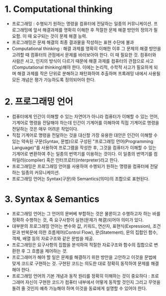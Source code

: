 # 1. Computational thinking

- 프로그래밍 : 수행되기 원하는 명령을 컴퓨터에 전달하는 일종의 커뮤니케이션. 프로그래밍에 앞서 해결과제를 명확히 이해한 후 적절한 문제 해결 방안의 정의가 필요함. 이 때 요구되는 것이 문제 해결 능력.
- 프로그래밍은 문제 해결의 최종 결과물을 작성하는 표현 수단에 불과
- Computational thinking : 해결 과제를 명확히 이해한 이후 그 문제의 해결 방안을 고려할 때 컴퓨터의 관점에서 문제를 바라보아야 한다. 이 때 필요한 것. 컴퓨터와 사람은 사고, 인지의 방식이 다르기 때문에 해결 과제를 컴퓨터의 관점으로 사고(Computational thinking)해야 한다. 이에는 논리적, 수학적 사고가 필요하게 되며 해결 과제를 작은 단위로 분해하고 패턴화하여 추출하며 프록래밍 내에서 사용될 모든 개념은 평가 가능하도록 정의되어야 한다.

# 2. 프로그래밍 언어

- 컴퓨터에게 인간이 이해할 수 있는 자연어가 아니라 컴퓨터가 이해할 수 있는 언어, 기계어로 명령을 전달해야 하는데 인간이 기계어를 이해하여 직접 기계어로 명령을 전달하는 것은 매우 어려운 작업이다.
- 직접 기계어로 명령을 전달하는 것을 대신할 가장 유용한 대안은 인간이 이해할 수 있는 약속된 구문(Syntax, 문법)으로 구성된 "프로그래밍 언어(Programming Language)"를 사용하여 프로그램을 작성한 후, 그것을 컴퓨터가 이해할 수 있는 기계어로 변환하여 주는 일종의 번역기를 이용하는 것이다. 이 일종의 번역기를 컴파일러(compiler) 혹은 인터프로터(interpreter)라고 한다.
- 프로그래밍은 프로그래밍 언어를 사용하여 수행되기 원하는 명령을 컴퓨터에 전달하는 일종의 커뮤니케이션.
- 프로그래밍 언어는 Syntax(구문)와 Semantics(의미)의 조합으로 표현된다.

# 3. Syntax & Semantics
- 프로그래밍 언어는 그 언어의 문버베 부합하는 것은 물론이고 수행하고자 하는 바를 정확하 수행하는 것, 즉 요구사항이 실현(문제가 해결)되어야 의미가 있다.
- 대부분의 프로그래밍 언어는 변수와 값, 키워드, 연산자, 표현식(Expression), 조건문과 반복문에 의한 흐름제어(Control Flow), 문(Statement), 문의 집합인 함수, 객체, 배열 등의 자료구조와 같은 문법을 제공.
- 프로그래밍은 요구사항의 집합을 분석하여 적절한 자료구조와 함수의 집합으로 변환한 후 그 흐름을 제어하는 것.
- 프로그래머가 해야 할 일은 문제를 해결하기 위한 방안을 고안하고 이것을 문법에 맞게 코드로 구현하는 것. 구현된 코드는 의도한 대로 정확히 동작하여 문제를 해결해야 한다.
- 프로그래밍 언어의 기본 개념과 동작 원리를 정확히 이해하는 것이 중요하다 : 프로그래머 자신이 구현한 코드가 컴퓨터 내부에서 어떻게 동작할 것인지 그리고 무엇을 돌려 줄 것인지 예측 가능해야 하며 이것을 동료에게 설명할 수 있어야 한다.
